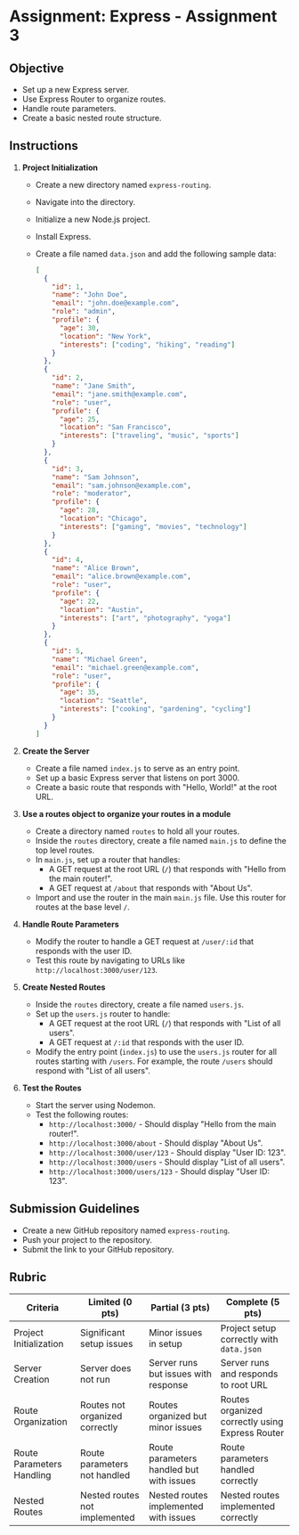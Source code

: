 # Assignment: Express - Assignment 3

## Objective

- Set up a new Express server.
- Use Express Router to organize routes.
- Handle route parameters.
- Create a basic nested route structure.

## Instructions

1. **Project Initialization**

   - Create a new directory named `express-routing`.
   - Navigate into the directory.
   - Initialize a new Node.js project.
   - Install Express.
   - Create a file named `data.json` and add the following sample data:

     ```json
     [
       {
         "id": 1,
         "name": "John Doe",
         "email": "john.doe@example.com",
         "role": "admin",
         "profile": {
           "age": 30,
           "location": "New York",
           "interests": ["coding", "hiking", "reading"]
         }
       },
       {
         "id": 2,
         "name": "Jane Smith",
         "email": "jane.smith@example.com",
         "role": "user",
         "profile": {
           "age": 25,
           "location": "San Francisco",
           "interests": ["traveling", "music", "sports"]
         }
       },
       {
         "id": 3,
         "name": "Sam Johnson",
         "email": "sam.johnson@example.com",
         "role": "moderator",
         "profile": {
           "age": 28,
           "location": "Chicago",
           "interests": ["gaming", "movies", "technology"]
         }
       },
       {
         "id": 4,
         "name": "Alice Brown",
         "email": "alice.brown@example.com",
         "role": "user",
         "profile": {
           "age": 22,
           "location": "Austin",
           "interests": ["art", "photography", "yoga"]
         }
       },
       {
         "id": 5,
         "name": "Michael Green",
         "email": "michael.green@example.com",
         "role": "user",
         "profile": {
           "age": 35,
           "location": "Seattle",
           "interests": ["cooking", "gardening", "cycling"]
         }
       }
     ]
     ```

2. **Create the Server**

   - Create a file named `index.js` to serve as an entry point.
   - Set up a basic Express server that listens on port 3000.
   - Create a basic route that responds with "Hello, World!" at the root URL.

3. **Use a routes object to organize your routes in a module**

   - Create a directory named `routes` to hold all your routes.
   - Inside the `routes` directory, create a file named `main.js` to define the top level routes.
   - In `main.js`, set up a router that handles:
     - A GET request at the root URL (`/`) that responds with "Hello from the main router!".
     - A GET request at `/about` that responds with "About Us".
   - Import and use the router in the main `main.js` file. Use this router for routes at the base level `/`.

4. **Handle Route Parameters**

   - Modify the router to handle a GET request at `/user/:id` that responds with the user ID.
   - Test this route by navigating to URLs like `http://localhost:3000/user/123`.

5. **Create Nested Routes**

   - Inside the `routes` directory, create a file named `users.js`.
   - Set up the `users.js` router to handle:
     - A GET request at the root URL (`/`) that responds with "List of all users".
     - A GET request at `/:id` that responds with the user ID.
   - Modify the entry point (`index.js`) to use the `users.js` router for all routes starting with `/users`. For example, the route `/users` should respond with "List of all users".

6. **Test the Routes**
   - Start the server using Nodemon.
   - Test the following routes:
     - `http://localhost:3000/` - Should display "Hello from the main router!".
     - `http://localhost:3000/about` - Should display "About Us".
     - `http://localhost:3000/user/123` - Should display "User ID: 123".
     - `http://localhost:3000/users` - Should display "List of all users".
     - `http://localhost:3000/users/123` - Should display "User ID: 123".

## Submission Guidelines

- Create a new GitHub repository named `express-routing`.
- Push your project to the repository.
- Submit the link to your GitHub repository.

## Rubric

| Criteria                  | Limited (0 pts)                | Partial (3 pts)                          | Complete (5 pts)                                |
| ------------------------- | ------------------------------ | ---------------------------------------- | ----------------------------------------------- |
| Project Initialization    | Significant setup issues       | Minor issues in setup                    | Project setup correctly with `data.json`        |
| Server Creation           | Server does not run            | Server runs but issues with response     | Server runs and responds to root URL            |
| Route Organization        | Routes not organized correctly | Routes organized but minor issues        | Routes organized correctly using Express Router |
| Route Parameters Handling | Route parameters not handled   | Route parameters handled but with issues | Route parameters handled correctly              |
| Nested Routes             | Nested routes not implemented  | Nested routes implemented with issues    | Nested routes implemented correctly             |
